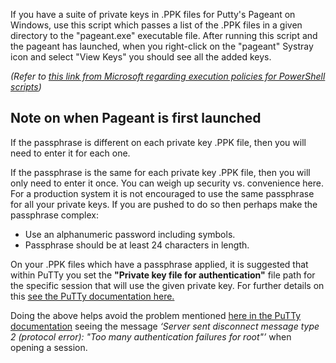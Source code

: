 If you have a suite of private keys in .PPK files for Putty's Pageant on Windows, use this script which passes a list of the .PPK files in a given directory to the "pageant.exe" executable file. After running this script and the pageant has launched, when you right-click on the "pageant" Systray icon and select "View Keys" you should see all the added keys.

_(Refer to [this link from Microsoft regarding execution policies for PowerShell scripts](https:/go.microsoft.com/fwlink/?LinkID=135170))_

## Note on when Pageant is first launched
If the passphrase is different on each private key .PPK file, then you will need to enter it for each one. 

If the passphrase is the same for each private key .PPK file, then you will only need to enter it once.
You can weigh up security vs. convenience here. For a production system it is not encouraged to use the same passphrase for all your private keys. If you are pushed to do so then perhaps make the passphrase complex:

- Use an alphanumeric password including symbols.
- Passphrase should be at least 24 characters in length.

On your .PPK files which have a passphrase applied, it is suggested that within PuTTy you set the **"Private key file for authentication"** file path for the specific session that will use the given private key. For further details on this [see the PuTTy documentation here.](https://documentation.help/PuTTY/config-ssh-privkey.html#S4.22.8)

Doing the above helps avoid the problem mentioned [here in the PuTTy documentation](https://documentation.help/PuTTY/errors-toomanyauth.html) seeing the message _‘Server sent disconnect message type 2 (protocol error): "Too many authentication failures for root"’_ when opening a session.
